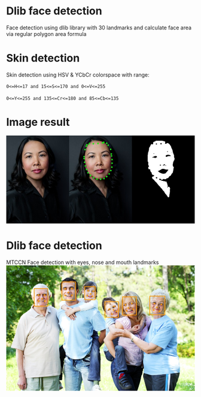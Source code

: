 # Dlib face detection
Face detection using dlib library with 30 landmarks and calculate face area via regular polygon area formula
# Skin detection
Skin detection using HSV & YCbCr colorspace with range:
        
	0<=H<=17 and 15<=S<=170 and 0<=V<=255
	
	0<=Y<=255 and 135<=Cr<=180 and 85<=Cb<=135
# Image result
![alt text](https://github.com/quanghuy0497/Face-Skin-Detection/blob/master/Face_Skin_Detection.jpg)
# Dlib face detection
MTCCN Face detection with eyes, nose and mouth landmarks
![alt text](https://github.com/quanghuy0497/Face-Skin-Detection/blob/master/MTCNN/MTCNN.jpg)
